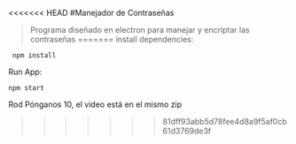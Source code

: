 <<<<<<< HEAD
#Manejador de Contraseñas
>Programa diseñado en electron para manejar y encriptar las contraseñas
=======
install dependencies:
 ```
  npm install 
```
Run App:
   ```
  npm start
```
Rod Pónganos 10, el video está en el mismo zip
>>>>>>> 81dff93abb5d78fee4d8a9f5af0cb61d3769de3f
